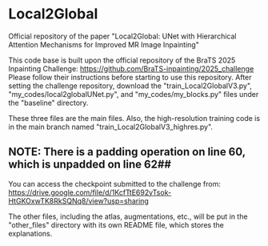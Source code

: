 # Local2Global
Official repository of  the paper "Local2Global: UNet with Hierarchical Attention Mechanisms for Improved MR Image Inpainting" 

This code base is built upon the official repository of the BraTS 2025 Inpainting Challenge: https://github.com/BraTS-inpainting/2025_challenge
Please follow their instructions before starting to use this repository.
After setting the challenge repository, download the "train_Local2GlobalV3.py", "my_codes/local2globalUNet.py", and "my_codes/my_blocks.py" files under the "baseline" directory.

These three files are the main files. Also, the high-resolution training code is in the main branch named "train_Local2GlobalV3_highres.py". 
## NOTE: There is a padding operation on line 60, which is unpadded on line 62##
You can access the checkpoint submitted to the challenge from: https://drive.google.com/file/d/1KcfTtE692yTsok-HtGKOxwTK8RkSQNq8/view?usp=sharing

The other files, including the atlas, augmentations, etc., will be put in the "other_files" directory with its own README file, which stores the explanations. 
